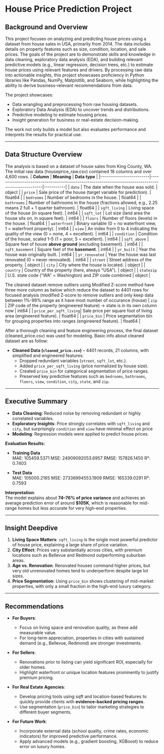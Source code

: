 # House Price Prediction Project

## Background and Overview  
This project focuses on analyzing and predicting house prices using a dataset from house sales in USA, primarily from 2014. The data includes details on property features such as size, condition, location, and sale prices. The goals of the project are to demonstrate skills and knowledge in data cleaning, exploratory data analysis (EDA), and building relevant predictive models (e.g., linear regression, decision trees, etc.) to estimate house prices using relevant features and drivers. By processing raw data into actionable insights, this project showcases proficiency in Python libraries like Pandas, NumPy, Matplotlib, and Seaborn, while highlighting the ability to derive business-relevant recommendations from data.

The project showcases:  
- Data wrangling and preprocessing from raw housing datasets.  
- Exploratory Data Analysis (EDA) to uncover trends and distributions.  
- Predictive modeling to estimate housing prices.  
- Insight generation for business or real-estate decision-making.  

The work not only builds a model but also evaluates performance and interprets the results for practical use.  

---

## Data Structure Overview  
The analysis is based on a dataset of house sales from King County, WA. The initial raw data (houseprice_raw.csv) contained 18 columns and over 4,600 rows. 
| **Column**             | **Meaning**                                                                                         | **Data type** |
|-------------------------|-----------------------------------------------------------------------------------------------------|-----------|
| `date`                 | The date when the house was sold.                                                                   | object    |
| `price`                | Sale price of the house (target variable for prediction).                                           | float64   |
| `bedrooms`             | Number of bedrooms in the house.                                                                    | float64   |
| `bathrooms`            | Number of bathrooms in the house (fractions allowed, e.g., 2.25 means 2 full + 1 quarter bathroom). | float64   |
| `sqft_living`          | Living space of the house (in square feet).                                                         | int64     |
| `sqft_lot`             | Lot size (land area the house sits on, in square feet).                                             | int64     |
| `floors`               | Number of floors (levels) in the house.                                                             | float64   |
| `waterfront`           | Binary variable (0 = no waterfront view, 1 = waterfront property).                                  | int64     |
| `view`                 | An index from 0 to 4 indicating the quality of the view (0 = none, 4 = excellent).                  | int64     |
| `condition`            | Condition of the house, scaled 1–5 (1 = poor, 5 = excellent).                                       | int64     |
| `sqft_above`           | Square feet of house **above ground** (excluding basement).                                         | int64     |
| `sqft_basement`        | Square feet of the **basement**.                                                                    | int64     |
| `yr_built`             | Year the house was originally built.                                                                | int64     |
| `yr_renovated`         | Year the house was last renovated (0 = never renovated).                                            | int64     |
| `street`               | Street address of the property.                                                                     | object    |
| `city`                 | City where the house is located.                                                                    | object    |
| `country`              | Country of the property (here, always "USA").                                                       | object    |
| `statezip`             | U.S. state code ("WA" = Washington) and ZIP code combined                                           | object    |




The cleaned dataset remove outliers using Modified Z-score method have three more column as below which reduce the dataset to 4401 rows for focused analysis (modified Z-score to remove outliers and only keep data between 1%-99% range as it have most number of occurance (house)
| `zip`                  | ZIP code of the property (engineered feature) -> state is in its own column now                     | int64     |
| `price_per_sqft_living`| Sale price per square foot of living area (engineered feature).                                     | float64   |
| `price_bin`            | Price segmentation bin for grouping properties into ranges (engineered feature).                    | float64   |

After a thorough cleaning and feature engineering process, the final dataset (cleaned_price.csv) was used for modeling. Basic info about cleaned dataset are as follow:
- **Cleaned Data (`cleaned_price.csv`)** – 4401 records, 21 columns, with simplified and engineered features:
  - Dropped redundant variables (`street`, `sqft_lot`, etc.).  
  - Added `price_per_sqft_living` (price normalized by house size).  
  - Created `price_bin` for categorical segmentation of price ranges.  
  - Preserved key predictive features such as `bedrooms`, `bathrooms`, `floors`, `view`, `condition`, `city`, `state`, and `zip`.  

---

## Executive Summary  
- **Data Cleaning**: Reduced noise by removing redundant or highly correlated variables.  
- **Exploratory Insights**: Price strongly correlates with `sqft_living` and `city`, but surprisingly `condition` and `view` have minimal effect on price
- **Modeling**: Regression models were applied to predict house prices.  

**Evaluation Results:**  
- **Training Data**  
MAE: 105459.5371
MSE: 24909092053.6957
RMSE: 157826.1450
R²: 0.7403

- **Test Data**  
MAE: 105000.2165
MSE: 27336994553.1909
RMSE: 165339.0291
R²: 0.7593 

**Interpretation**:  
The model explains about **74–76% of price variance** and achieves an average prediction error of around **$105K**, which is reasonable for mid-range homes but less accurate for very high-end properties.  

---

## Insight Deepdive  
1. **Living Space Matters**: `sqft_living` is the single most powerful predictor of house price, explaining a large share of price variation.  
3. **City Effect**: Prices vary substantially across cities, with premium locations such as Bellevue and Redmond outperforming suburban areas.  
4. **Age vs. Renovation**: Renovated houses command higher prices, but very old unrenovated homes tend to underperform despite large lot sizes.  
5. **Price Segmentation**: Using `price_bin` shows clustering of mid-market properties, with only a small fraction in the high-end luxury category.  

---

## Recommendations  
- **For Buyers**:  
  - Focus on living space and renovation quality, as these add measurable value.  
  - For long-term appreciation, properties in cities with sustained demand (e.g., Bellevue, Redmond) are stronger investments.  

- **For Sellers**:  
  - Renovations prior to listing can yield significant ROI, especially for older homes.  
  - Highlight waterfront or unique location features prominently to justify premium pricing.  

- **For Real Estate Agencies**:  
  - Develop pricing tools using sqft and location-based features to quickly provide clients with **evidence-backed pricing ranges**.  
  - Use segmentation (`price_bin`) to tailor marketing strategies to different buyer segments.  

- **For Future Work**:  
  - Incorporate external data (school quality, crime rates, economic indicators) for improved predictive performance.  
  - Apply advanced models (e.g., gradient boosting, XGBoost) to reduce error on luxury homes.  
